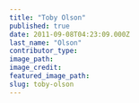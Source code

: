 ```yaml
---
title: "Toby Olson"
published: true
date: 2011-09-08T04:23:09.000Z
last_name: "Olson"
contributor_type:
image_path:
image_credit:
featured_image_path:
slug: toby-olson
---
```

